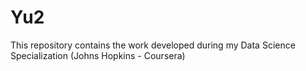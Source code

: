 # Yu2
This repository contains the work developed during my Data Science Specialization (Johns Hopkins - Coursera)
